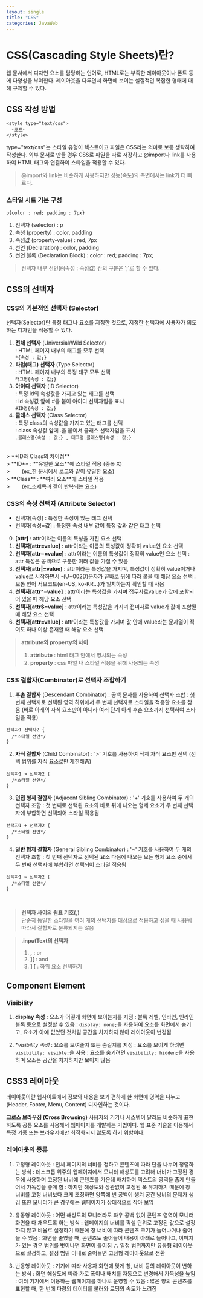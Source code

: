 ```yaml
---
layout: single
title: "CSS"
categories: JavaWeb
---
```


# CSS(Cascading Style Sheets)란?

 웹 문서에서 디자인 요소를 담당하는 언어로, HTML로는 부족한 레이아웃이나 폰트 등에 다양성을 부여한다. 레이아웃을 다루면서 화면에 보이는 실질적인 복잡한 형태에 대해 규제할 수 있다.

## CSS 작성 방법
```
<style type="text/css">
  ~코드~
</style>
```
type="text/css"는 스타일 유형이 텍스트이고 파일은 CSS라는 의미로 보통 생략하여 작성한다. 외부 문서로 만들 경우 CSS로 파일을 따로 저장하고 @import나 link를 사용하여 HTML 태그와 연결하여 스타일을 적용할 수 있다. 
> @import와 link는 비슷하게 사용하지만 성능(속도)의 측면에서는 link가 더 빠르다.

### 스타일 시트 기본 구성
 ```p{color : red; padding : 7px}```

1. 선택자 (selector) : p
2. 속성 (property) : color, padding
3. 속성값 (property-value) : red, 7px
4. 선언 (Declaration) : color, padding 
5. 선언 블록 (Declaration Block) : color : red; padding : 7px;

> 선택자 내부 선언문(속성 : 속성값) 간의 구분은 ';'로 할 수 있다.

## CSS의 선택자

### CSS의 기본적인 선택자 (Selector)
선택자(Selector)란 특정 태그나 요소를 지칭한 것으로, 지정한 선택자에 사용자가 의도하는 디자인을 적용할 수 있다.

1. **전체 선택자** (Universial/Wild Selector) <br>
  : HTML 페이지 내부의 태그를 모두 선택 <br>
  ```*{속성 : 값;}```
2. **타입(태그) 선택자** (Type Selector) <br>
  : HTML 페이지 내부의 특정 태구 모두 선택 <br>
  ```태그명{속성 : 값;}```
3.  **아이디 선택자** (ID Selector) <br>
  : 특정 id의 속성값을 가지고 있는 태그를 선택 <br>
  : id 속성값 앞에 #을 붙여 아이디 선택자임을 표시 <br>
  ```#ID명{속성 : 값;}```
  4. **클래스 선택자** (Class Selector) <br>
  : 특정 class의 속성값을 가지고 있는 태그를 선택 <br>
  : class 속성값 앞에 .을 붙여서 클래스 선택자임을 표시 <br>
  ```.클래스명{속성 : 값;} , 태그명.클래스명{속성 : 값;}```
<br>
  > **ID와 Class의 차이점** <br>
  > **ID** : **유일한 요소**에 스타일 적용 (중복 X) <br>
  > &nbsp; &nbsp; &nbsp; &nbsp;(ex_한 문서에서 로고와 같이 유일한 요소) <br>
  > **Class** : **여러 요소**에 스타일 적용 <br>
  > &nbsp; &nbsp; &nbsp; &nbsp;(ex_소제목과 같이 반복되는 요소) <br>

### CSS의 속성 선택자 (Attribute Selector)

- 선택자[속성] : 특정한 속성이 있는 태그 선택
- 선택자[속성=값] : 특정한 속성 내부 값이 특정 값과 같은 태그 선택

0. **[attr]** : attr이라는 이름의 특성을 가진 요소 선택
1. **선택자[attr=value]**
  : attr이라는 이름의 특성값이 정확히 value인 요소 선택
2. **선택자[attr~=value]**
  : attr이라는 이름의 특성값이 정확히 value인 요소 선택
  : attr 특성은 공백으로 구분한 여러 값을 가질 수 있음
3. **선택자[attr|=value]**
  : attr이라는 특성값을 가지며, 특성값이 정확히 value이거나 value로 시작하면서 -(U+002D)문자가 곧바로 뒤에 따라 붙을 때 해당 요소 선택
  : 보통 언어 서브코드(en-US, ko-KR...)가 일치하는지 확인할 때 사용
4. **선택자[attr^=value]**
  : attr이라는 특성값을 가지며 접두사로value가 값에 포함되어 있을 때 해당 요소 선택
5. **선택자[attr$=value]**
  : attr이라는 특성값을 가지며 접미사로 value가 값에 포함될 때 해당 요소 선택
6. **선택자[attr=value]**
  : attr이라는 특성값을 가지며 값 안에 value라는 문자열이 적어도 하나 이상 존재할 때 해당 요소 선택

>**attribute와 property의 차이**
> 1. **attribute** : html 태그 안에서 명시되는 속성
>  2. **property** : css 파일 내 스타일 적용을 위해 사용되는 속성

### CSS 결합자(Combinator)로 선택자 조합하기

1. **후손 결합자** (Descendant Combinator)
  : 공백 문자를 사용하여 선택자 조합
  : 첫 번째 선택자로 선택된 영역 하위에서 두 번째 선택자로 스타일을 적용할 요소를 찾음 (바로 아래의 자식 요소만이 아니라 여러 단계 아래 후손 요소까지 선택하여 스타일을 적용)
  ```
  선택자1 선택자2 {
    /*스타일 선언*/
  }
  ```
2. **자식 결합자** (Child Combinator)
  : '>' 기호를 사용하여 직계 자식 요소만 선택 (선택 범위를 자식 요소로만 제한해줌)
```
선택자1 > 선택자2 {
  /*스타일 선언*/
}
```
3. **인접 형제 결합자** (Adjacent Sibling Combinator)
  : '+' 기호를 사용하여 두 개의 선택자 조합
  : 첫 번째로 선택된 요소의 바로 뒤에 나오는 형제 요소가 두 번째 선택자에 부합하면 선택되어 스타일 적용됨
  ```
  선택자1 + 선택자2 {
    /*스타일 선언*/
  }
  ```
4. **일반 형제 결합자** (General Sibling Combinator)
  : '~' 기호를 사용하여 두 개의 선택자 조합
  : 첫 번째 선택자로 선택된 요소 다음에 나오는 모든 형제 요소 중에서 두 번째 선택자에 부합하면 선택되어 스타일 적용됨
```
선택자1 ~ 선택자2 {
  /*스타일 선언*/
}
```
<br>

  >**선택자 사이의 쉼표 기호(,)** <br>
  > 단순히 동일한 스타일을 여러 개의 선택자를 대상으로 적용하고 싶을 때 사용됨 <br>
  > 따라서 결합자로 분류되지는 않음

>**.inputText의 선택자**
> 1. **,** : or
> 2. **][** : and
> 3. **] [** : 하위 요소 선택하기

## Component Element

### Visibility
1. **display 속성** : 요소가 어떻게 화면에 보이는지를 지정
  : 블록 레벨, 인라인, 인라인 블록 등으로 설정할 수 있음
  : `display: none;`을 사용하여 요소를 화면에서 숨기고, 요소가 아예 없었던 것처럼 공간을 차지하지 않아 레이아웃이 변경됨
  
2. **visibility 속성* : 요소를 보여줄지 또는 숨길지를 지정
  : 요소를 보이게 하려면 `visibility: visible;`을 사용
  : 요소를 숨기려면 `visibility: hidden;`을 사용하며 요소는 공간을 차지하지만 보이지 않음

## CSS3 레이아웃
 레이아웃이란 웹사이트에서 정보와 내용을 보기 편하게 한 화면에 영역을 나누고(Header, Footer, Menu, Content) 디자인하는 것이다.
 
**크로스 브라우징 (Cross Browsing)**
사용자의 기기나 시스템이 달라도 비슷하게 표현하도록 공통 요소를 사용해서 웹페이지를 개발하는 기법이다. 웹 표준 기술을 이용해서 특정 기종 또는 브라우저에만 최적화되지 않도록 하기 위함이다.

### 레이아웃의 종류

1. 고정형 레이아웃
  : 전체 페이지의 너비를 정하고 콘텐츠에 따라 단을 나누어 정렬하는 방식
  : 데스크톱 위주의 웹페이지에서 모니터 해상도를 고려해 너비가 고정된 경우에 사용하며 고정된 너비에 콘텐츠를 가운데 배치하며 텍스트의 영역을 좁게 만들어서 가독성을 좋게 함
  : 하지만 해상도와 상관없이 고정된 폭 유지하기 때문에 창 너비를 고정 너비보다 크게 조정하면 양쪽에 빈 공백이 생겨 공간 낭비의 문제가 생김 또한 모니터가 큰 경우에는 웹페이지가 상대적으로 작아 보임
  
2. 유동형 레이아웃
  : 어떤 해상도의 모니터라도 좌우 공백 없이 콘텐츠 영역이 모니터 화면을 다 채우도록 하는 방식
  : 웹페이지의 너비를 픽셀 단위로 고정된 값으로 설정하지 않고 비율로 설정하기 때문에 창 너비에 따라 콘텐츠 크기가 늘어나거나 줄어들 수 있음
  : 화면을 줄였을 때, 콘텐츠도 줄어들어 내용이 아래로 늘어나고, 이미지가 있는 경우 범위를 벗어나면 화면이 틀어짐
  ∴ 일정 범위까지만 유동형 레이아웃으로 설정하고, 설정 범위 이내로 줄어들면 고정형 레이아웃으로 전환
  
3. 반응형 레이아웃
  : 기기에 따라 사용자 화면에 맞게 창, 너비 등의 레이아웃이 변하는 방식
  : 화면 해상도에 따라 가로 폭이나 배치를 자동으로 변경해서 가독성을 높임
  : 여러 기기에서 이용하는 웹페이지를 하나로 운영할 수 있음
    : 많은 양의 콘텐츠를 표현할 때, 한 번에 다량의 데이터를 불러와 로딩의 속도가 느려짐
